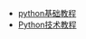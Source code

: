 - [python基础教程](https://www.runoob.com/python/python-variable-types.html)
- [Python技术教程](https://www.yuanrenxue.com/python/python-boolean.html)